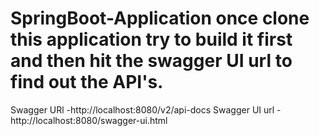 # SpringBoot-Application once clone this application try to build it first and then hit the swagger UI url to find out the API's.
Swagger URl -http://localhost:8080/v2/api-docs
Swagger UI url -http://localhost:8080/swagger-ui.html

